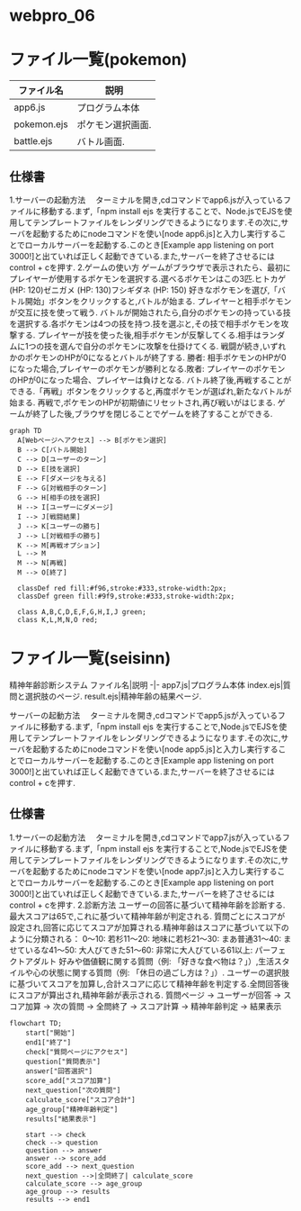 # webpro_06

# ファイル一覧(pokemon)
ファイル名|説明
-|-
app6.js|プログラム本体
pokemon.ejs|ポケモン選択画面.
battle.ejs|バトル画面.

## 仕様書
1.サーバーの起動方法
　ターミナルを開き,cdコマンドでapp6.jsが入っているファイルに移動する.まず,「npm install ejs を実行することで、Node.jsでEJSを使用してテンプレートファイルをレンダリングできるようになります.その次に,サーバを起動するためにnodeコマンドを使い[node app6.js]と入力し実行することでローカルサーバーを起動する.このとき[Example app listening on port 3000!]と出ていれば正しく起動できている.また,サーバーを終了させるにはcontrol + cを押す.
2.ゲームの使い方
ゲームがブラウザで表示されたら、最初にプレイヤーが使用するポケモンを選択する.選べるポケモンはこの3匹.ヒトカゲ (HP: 120)ゼニガメ (HP: 130)フシギダネ (HP: 150)
好きなポケモンを選び,「バトル開始」ボタンをクリックすると,バトルが始まる.
プレイヤーと相手ポケモンが交互に技を使って戦う.
バトルが開始されたら,自分のポケモンの持っている技を選択する.各ポケモンは4つの技を持つ.技を選ぶと,その技で相手ポケモンを攻撃する.
プレイヤーが技を使った後,相手ポケモンが反撃してくる.相手はランダムに1つの技を選んで自分のポケモンに攻撃を仕掛けてくる.
戦闘が続き,いずれかのポケモンのHPが0になるとバトルが終了する.
勝者: 相手ポケモンのHPが0になった場合,プレイヤーのポケモンが勝利となる.敗者: プレイヤーのポケモンのHPが0になった場合、プレイヤーは負けとなる.
バトル終了後,再戦することができる.「再戦」ボタンをクリックすると,再度ポケモンが選ばれ,新たなバトルが始まる.
再戦で,ポケモンのHPが初期値にリセットされ,再び戦いがはじまる.
ゲームが終了した後,ブラウザを閉じることでゲームを終了することができる.


```mermaid
graph TD
  A[Webページへアクセス] --> B[ポケモン選択]
  B --> C[バトル開始]
  C --> D[ユーザーのターン]
  D --> E[技を選択]
  E --> F[ダメージを与える]
  F --> G[対戦相手のターン]
  G --> H[相手の技を選択]
  H --> I[ユーザーにダメージ]
  I --> J[戦闘結果]
  J --> K[ユーザーの勝ち]
  J --> L[対戦相手の勝ち]
  K --> M[再戦オプション]
  L --> M
  M --> N[再戦]
  M --> O[終了]

  classDef red fill:#f96,stroke:#333,stroke-width:2px;
  classDef green fill:#9f9,stroke:#333,stroke-width:2px;
  
  class A,B,C,D,E,F,G,H,I,J green;
  class K,L,M,N,O red;
```

# ファイル一覧(seisinn)
精神年齢診断システム
ファイル名|説明
-|-
app7.js|プログラム本体
index.ejs|質問と選択肢のページ.
result.ejs|精神年齢の結果ページ.



サーバーの起動方法
　ターミナルを開き,cdコマンドでapp5.jsが入っているファイルに移動する.まず,「npm install ejs を実行することで,Node.jsでEJSを使用してテンプレートファイルをレンダリングできるようになります.その次に,サーバを起動するためにnodeコマンドを使い[node app5.js]と入力し実行することでローカルサーバーを起動する.このとき[Example app listening on port 3000!]と出ていれば正しく起動できている.また,サーバーを終了させるにはcontrol + cを押す.


## 仕様書
1.サーバーの起動方法
　ターミナルを開き,cdコマンドでapp7.jsが入っているファイルに移動する.まず,「npm install ejs を実行することで,Node.jsでEJSを使用してテンプレートファイルをレンダリングできるようになります.その次に,サーバを起動するためにnodeコマンドを使い[node app7.js]と入力し実行することでローカルサーバーを起動する.このとき[Example app listening on port 3000!]と出ていれば正しく起動できている.また,サーバーを終了させるにはcontrol + cを押す.
2.診断方法
ユーザーの回答に基づいて精神年齢を診断する.最大スコアは65で,これに基づいて精神年齢が判定される.
質問ごとにスコアが設定され,回答に応じてスコアが加算される.精神年齢はスコアに基づいて以下のように分類される：
0～10: 若杉11～20: 地味に若杉21～30: まあ普通31～40: ませているな41～50: 大人びてきた51～60: 非常に大人びている61以上: パーフェクトアダルト
好みや価値観に関する質問（例: 「好きな食べ物は？」）,生活スタイルや心の状態に関する質問（例: 「休日の過ごし方は？」）.
ユーザーの選択肢に基づいてスコアを加算し,合計スコアに応じて精神年齢を判定する.全問回答後にスコアが算出され,精神年齢が表示される.
質問ページ → ユーザーが回答 → スコア加算 → 次の質問 → 全問終了 → スコア計算 → 精神年齢判定 → 結果表示
 
```mermaid
flowchart TD;
    start["開始"]
    end1["終了"]
    check["質問ページにアクセス"]
    question["質問表示"]
    answer["回答選択"]
    score_add["スコア加算"]
    next_question["次の質問"]
    calculate_score["スコア合計"]
    age_group["精神年齢判定"]
    results["結果表示"]

    start --> check
    check --> question
    question --> answer
    answer --> score_add
    score_add --> next_question
    next_question -->|全問終了| calculate_score
    calculate_score --> age_group
    age_group --> results
    results --> end1
```

